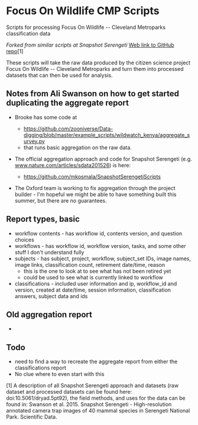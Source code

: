 # Focus On Wildlife CMP Scripts

Scripts for processing Focus On Wildlife -- Cleveland Metroparks classification data

*Forked from similar scripts at Snapshot Serengeti* [Web link to GitHub repo](https://github.com/mkosmala/SnapshotSerengetiScripts)[1]

These scripts will take the raw data produced by the citizen science project 
Focus On Wildlife -- Cleveland Metroparks and turn them into processed 
datasets that can then be used for analysis.

## Notes from Ali Swanson on how to get started duplicating the aggregate report

* Brooke has some code at 
  * https://github.com/zooniverse/Data-digging/blob/master/example_scripts/wildwatch_kenya/aggregate_survey.py 
  * that runs basic aggregation on the raw data. 

* The official aggregation approach and code for Snapshot Serengeti (e.g. www.nature.com/articles/sdata201526) is here:
  * https://github.com/mkosmala/SnapshotSerengetiScripts

* The Oxford team is working to fix aggregation through the project builder - I'm hopeful we might be able to have something built this summer, but there are no guarantees.


## Report types, basic

* workflow contents - has workflow id, contents version, and question choices
* workflows - has workflow id, workflow version, tasks, and some other stuff I don't understand fully
* subjects - has subject, project, workflow, subject_set IDs, image names, image links, classification count, retirement date/time, reason
  * this is the one to look at to see what has not been retired yet
  * could be used to see what is currently linked to workflow
* classifications - included user information and ip, workflow_id and version, created at date/time, session information, classification answers, subject data and ids


## Old aggregation report

* 


## Todo
* need to find a way to recreate the aggregate report from either the classifications report
* No clue where to even start with this



[1] A description of all Snapshot Serengeti approach and datasets (raw dataset and processed datasets can be found here:
doi:10.5061/dryad.5pt92), the field methods, and uses for the data can be 
found in:
Swanson et al. 2015. Snapshot Serengeti - High-resolution annotated camera trap 
images of 40 mammal species in Serengeti National Park. Scientific Data.
